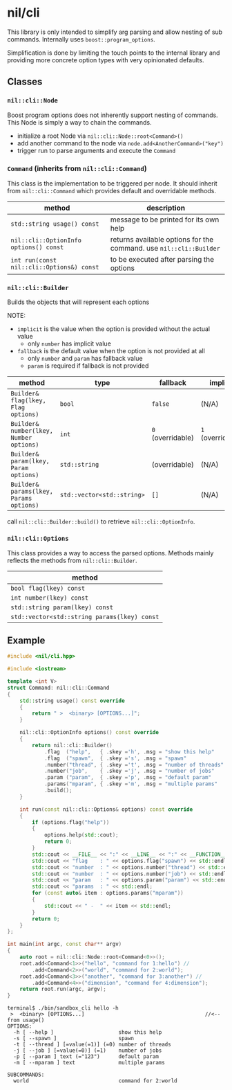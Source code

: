 # nil/cli

This library is only intended to simplify arg parsing and allow nesting of sub commands. Internally uses `boost::program_options`.

Simplification is done by limiting the touch points to the internal library and providing more concrete option types with very opinionated defaults.

## Classes

### `nil::cli::Node`

Boost program options does not inherently support nesting of commands. This Node is simply a way to chain the commands.

- initialize a root Node via `nil::cli::Node::root<Command>()`
- add another command to the node via `node.add<AnotherCommand>("key")`
- trigger run to parse arguments and execute the `Command`

### `Command` (inherits from `nil::cli::Command`)

This class is the implementation to be triggered per node. It should inherit from `nil::cli::Command` which provides default and overridable methods.

| method                                    | description                                                          |
| ----------------------------------------- | -------------------------------------------------------------------- |
| `std::string usage() const`               | message to be printed for its own help                               |
| `nil::cli::OptionInfo options() const`    | returns available options for the command. use `nil::cli::Builder`   |
| `int run(const nil::cli::Options&) const` | to be executed after parsing the options                             |

### `nil::cli::Builder`

Builds the objects that will represent each options

NOTE:
- `implicit` is the value when the option is provided without the actual value
    - only `number` has implicit value
- `fallback` is the default value when the option is not provided at all
    - only `number` and `param` has fallback value
    - `param` is required if fallback is not provided

| method                                    | type                       | fallback          | implicit          | required       |
| ----------------------------------------- | -------------------------- | ----------------- | ----------------- | -------------- |
| `Builder& flag(lkey, Flag options)`       | `bool`                     | `false`           | (N/A)             | NO             |
| `Builder& number(lkey, Number options)`   | `int`                      | `0` (overridable) | `1` (overridable) | NO             |
| `Builder& param(lkey, Param  options)`    | `std::string`              |     (overridable) | (N/A)             | if no fallback |
| `Builder& params(lkey, Params options)`   | `std::vector<std::string>` | `[]`              | (N/A)             | NO             |

call `nil::cli::Builder::build()` to retrieve `nil::cli::OptionInfo`.

### `nil::cli::Options`

This class provides a way to access the parsed options. Methods mainly reflects the methods from `nil::cli::Builder`.

| method                                       |
| -------------------------------------------- |
| `bool flag(lkey) const`                      |
| `int number(lkey) const`                     |
| `std::string param(lkey) const`              |
| `std::vector<std::string params(lkey) const` |

## Example

```cpp
#include <nil/cli.hpp>

#include <iostream>

template <int V>
struct Command: nil::cli::Command
{
    std::string usage() const override
    {
        return " >  <binary> [OPTIONS...]";
    }

    nil::cli::OptionInfo options() const override
    {
        return nil::cli::Builder()
            .flag  ("help",   { .skey ='h', .msg = "show this help"                                        })
            .flag  ("spawn",  { .skey ='s', .msg = "spawn"                                                 })
            .number("thread", { .skey ='t', .msg = "number of threads"                                     })
            .number("job",    { .skey ='j', .msg = "number of jobs"    , .fallback = 1     , .implicit = 0 })
            .param ("param",  { .skey ='p', .msg = "default param"     , .fallback = "123"                 })
            .params("mparam", { .skey ='m', .msg = "multiple params"                                       })
            .build();
    }

    int run(const nil::cli::Options& options) const override
    {
        if (options.flag("help"))
        {
            options.help(std::cout);
            return 0;
        }
        std::cout << __FILE__ << ":" << __LINE__ << ":" << __FUNCTION__ << std::endl;
        std::cout << "flag    : " << options.flag("spawn") << std::endl;
        std::cout << "number  : " << options.number("thread") << std::endl;
        std::cout << "number  : " << options.number("job") << std::endl;
        std::cout << "param   : " << options.param("param") << std::endl;
        std::cout << "params  : " << std::endl;
        for (const auto& item : options.params("mparam"))
        {
            std::cout << " -  " << item << std::endl;
        }
        return 0;
    }
};

int main(int argc, const char** argv)
{
    auto root = nil::cli::Node::root<Command<0>>();
    root.add<Command<1>>("hello", "command for 1:hello") //
        .add<Command<2>>("world", "command for 2:world");
    root.add<Command<3>>("another", "command for 3:another") //
        .add<Command<4>>("dimension", "command for 4:dimension");
    return root.run(argc, argv);
}
```

```
terminal$ ./bin/sandbox_cli hello -h
 >  <binary> [OPTIONS...]                                       //<-- from usage()
OPTIONS:
  -h [ --help ]                     show this help
  -s [ --spawn ]                    spawn
  -t [ --thread ] [=value(=1)] (=0) number of threads
  -j [ --job ] [=value(=0)] (=1)    number of jobs
  -p [ --param ] text (="123")      default param
  -m [ --mparam ] text              multiple params

SUBCOMMANDS:
  world                             command for 2:world
```